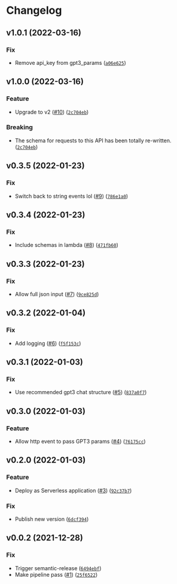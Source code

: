 # Changelog

<!--next-version-placeholder-->

## v1.0.1 (2022-03-16)
### Fix
* Remove api_key from gpt3_params ([`a06e625`](https://github.com/lachiejames/conversation-assistant/commit/a06e625730daf33e075d680b71bca110cf27b521))

## v1.0.0 (2022-03-16)
### Feature
* Upgrade to v2 ([#10](https://github.com/lachiejames/conversation-assistant/issues/10)) ([`2c704eb`](https://github.com/lachiejames/conversation-assistant/commit/2c704ebadd7f76a195c5364d392c8a36673f6031))

### Breaking
* The schema for requests to this API has been totally re-written. ([`2c704eb`](https://github.com/lachiejames/conversation-assistant/commit/2c704ebadd7f76a195c5364d392c8a36673f6031))

## v0.3.5 (2022-01-23)
### Fix
* Switch back to string events lol ([#9](https://github.com/lachiejames/conversation-assistant/issues/9)) ([`786e1a0`](https://github.com/lachiejames/conversation-assistant/commit/786e1a0650d98d4009d0ca8b0304808907a7c8aa))

## v0.3.4 (2022-01-23)
### Fix
* Include schemas in lambda ([#8](https://github.com/lachiejames/conversation-assistant/issues/8)) ([`471fb60`](https://github.com/lachiejames/conversation-assistant/commit/471fb6068a92299c8b33a6ef9eb804ec74587af4))

## v0.3.3 (2022-01-23)
### Fix
* Allow full json input ([#7](https://github.com/lachiejames/conversation-assistant/issues/7)) ([`9ce825d`](https://github.com/lachiejames/conversation-assistant/commit/9ce825d48855a5a105eef42a2740237e98a0a7c3))

## v0.3.2 (2022-01-04)
### Fix
* Add logging ([#6](https://github.com/lachiejames/conversation-assistant/issues/6)) ([`f5f153c`](https://github.com/lachiejames/conversation-assistant/commit/f5f153ca6ca1d8d66409625a7d85c4a21766b590))

## v0.3.1 (2022-01-03)
### Fix
* Use recommended gpt3 chat structure ([#5](https://github.com/lachiejames/conversation-assistant/issues/5)) ([`837a0f7`](https://github.com/lachiejames/conversation-assistant/commit/837a0f71c8459dfd6f0a564666e07b6c8e873133))

## v0.3.0 (2022-01-03)
### Feature
* Allow http event to pass GPT3 params ([#4](https://github.com/lachiejames/conversation-assistant/issues/4)) ([`76175cc`](https://github.com/lachiejames/conversation-assistant/commit/76175cc93f2a565ace403eb4390054b81ecaeab1))

## v0.2.0 (2022-01-03)
### Feature
* Deploy as Serverless application ([#3](https://github.com/lachiejames/conversation-assistant/issues/3)) ([`92c37b7`](https://github.com/lachiejames/conversation-assistant/commit/92c37b7ec7d7092c277dd351e8a89a8981bfcade))

### Fix
* Publish new version ([`6dcf394`](https://github.com/lachiejames/conversation-assistant/commit/6dcf394ee9257dc08ac2ecaf391b2c566f3c9e29))

## v0.0.2 (2021-12-28)
### Fix
* Trigger semantic-release ([`6494ebf`](https://github.com/lachiejames/conversation-assistant/commit/6494ebf535ff5e0edb7e160937824cbd19ea0fa9))
* Make pipeline pass ([#1](https://github.com/lachiejames/conversation-assistant/issues/1)) ([`25f6522`](https://github.com/lachiejames/conversation-assistant/commit/25f6522ff6d61960943f298e6c3140462d26b498))

